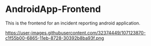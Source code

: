 # AndroidApp-Frontend

This is the frontend for an incident reporting android application.

https://user-images.githubusercontent.com/32374449/107123870-c1f55b00-6865-11eb-8728-30392b8ba93f.png
